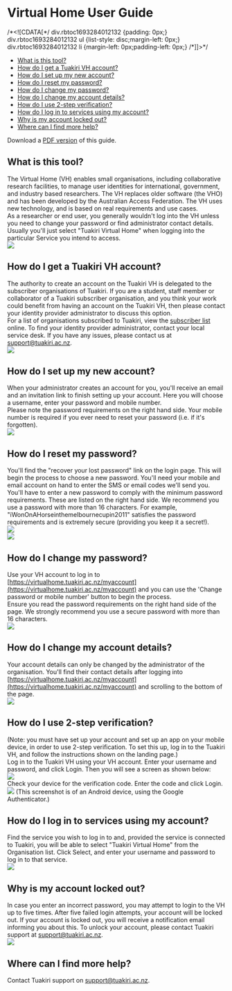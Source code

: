 # Virtual Home User Guide

/\*<!\[CDATA\[\*/ div.rbtoc1693284012132 {padding: 0px;} div.rbtoc1693284012132 ul {list-style: disc;margin-left: 0px;} div.rbtoc1693284012132 li {margin-left: 0px;padding-left: 0px;} /\*\]\]>\*/

*   [What is this tool?](#VirtualHomeUserGuide-Whatisthistool?)
*   [How do I get a Tuakiri VH account?](#VirtualHomeUserGuide-HowdoIgetaTuakiriVHaccount?)
*   [How do I set up my new account?](#VirtualHomeUserGuide-HowdoIsetupmynewaccount?)
*   [How do I reset my password?](#VirtualHomeUserGuide-HowdoIresetmypassword?)
*   [How do I change my password?](#VirtualHomeUserGuide-HowdoIchangemypassword?)
*   [How do I change my account details?](#VirtualHomeUserGuide-HowdoIchangemyaccountdetails?)
*   [How do I use 2-step verification?](#VirtualHomeUserGuide-HowdoIuse2-stepverification?)
*   [How do I log in to services using my account?](#VirtualHomeUserGuide-HowdoIlogintoservicesusingmyaccount?)
*   [Why is my account locked out?](#VirtualHomeUserGuide-Whyismyaccountlockedout?)
*   [Where can I find more help?](#VirtualHomeUserGuide-WherecanIfindmorehelp?)

Download a [PDF version](https://reannz.atlassian.net/wiki/download/attachments/3815538773/VH%20User%20Guide%20v3.pdf?version=1&modificationDate=1412247787000&cacheVersion=1&api=v2) of this guide.

## What is this tool?

The Virtual Home (VH) enables small organisations, including collaborative research facilities, to manage user identities for international, government, and industry based researchers. The VH replaces older software (the VHO) and has been developed by the Australian Access Federation. The VH uses new technology, and is based on real requirements and use cases.  
As a researcher or end user, you generally wouldn't log into the VH unless you need to change your password or find administrator contact details. Usually you'll just select "Tuakiri Virtual Home" when logging into the particular Service you intend to access.  
![](https://reannz.atlassian.net/wiki/download/attachments/3815538773/worddav4f6d8952888bf3536aa2ef60f3d6d015.png?api=v2)

## How do I get a Tuakiri VH account?

The authority to create an account on the Tuakiri VH is delegated to the subscriber organisations of Tuakiri. If you are a student, staff member or collaborator of a Tuakiri subscriber organisation, and you think your work could benefit from having an account on the Tuakiri VH, then please contact your identity provider administrator to discuss this option.  
For a list of organisations subscribed to Tuakiri, view the [subscriber list](https://reannz.atlassian.net/wiki/spaces/Tuakiri/pages/3815539864/Subscriber+List) online. To find your identity provider administrator, contact your local service desk. If you have any issues, please contact us at [support@tuakiri.ac.nz](mailto:support@tuakiri.ac.nz).  
![](https://reannz.atlassian.net/wiki/download/attachments/3815538773/worddav34a6f956f393915b2b73e0e18e2356ab.png?api=v2)

## How do I set up my new account?

When your administrator creates an account for you, you'll receive an email and an invitation link to finish setting up your account. Here you will choose a username, enter your password and mobile number.  
Please note the password requirements on the right hand side. Your mobile number is required if you ever need to reset your password (i.e. if it's forgotten).  
![](https://reannz.atlassian.net/wiki/download/attachments/3815538773/worddavc3b9b3d16d10fb431016817927d1cf89.png?api=v2)

## How do I reset my password?

You'll find the "recover your lost password" link on the login page. This will begin the process to choose a new password. You'll need your mobile and email account on hand to enter the SMS or email codes we'll send you.  
You'll have to enter a new password to comply with the minimum password requirements. These are listed on the right hand side. We recommend you use a password with more than 16 characters. For example, "iWonOnAHorseinthemelbournecupin2011" satisfies the password requirements and is extremely secure (providing you keep it a secret!).  
![](https://reannz.atlassian.net/wiki/download/attachments/3815538773/worddav4b22a9290f8deceaf914f66c9889b54c.png?api=v2)  
![](https://reannz.atlassian.net/wiki/download/attachments/3815538773/worddav5113787a5390ec918a94773743b4cf65.png?api=v2)

## How do I change my password?

Use your VH account to log in to [https://virtualhome.tuakiri.ac.nz/myaccount](https://virtualhome.tuakiri.ac.nz/myaccount) and you can use the 'Change password or mobile number' button to begin the process.  
Ensure you read the password requirements on the right hand side of the page. We strongly recommend you use a secure password with more than 16 characters.  
![](https://reannz.atlassian.net/wiki/download/attachments/3815538773/worddav193a00238ed9fc2c2dca3102ab29e6ae.png?api=v2)

## How do I change my account details?

Your account details can only be changed by the administrator of the organisation. You'll find their contact details after logging into [https://virtualhome.tuakiri.ac.nz/myaccount](https://virtualhome.tuakiri.ac.nz/myaccount) and scrolling to the bottom of the page.  
![](https://reannz.atlassian.net/wiki/download/attachments/3815538773/worddavcdd41bb722458bdbb7e6af681a415ca1.png?api=v2)

## How do I use 2-step verification?

(Note: you must have set up your account and set up an app on your mobile device, in order to use 2-step verification. To set this up, log in to the Tuakiri VH, and follow the instructions shown on the landing page.)  
Log in to the Tuakiri VH using your VH account. Enter your username and password, and click Login. Then you will see a screen as shown below:  
![](https://reannz.atlassian.net/wiki/download/attachments/3815538773/worddavb6ab82b47396ce867c3a694d834e5a44.png?api=v2)  
Check your device for the verification code. Enter the code and click Login.  
![](https://reannz.atlassian.net/wiki/download/attachments/3815538773/worddav149fc7d81874d83abb1254564a8e5a6c.png?api=v2) (This screenshot is of an Android device, using the Google Authenticator.)  
  

## How do I log in to services using my account?

Find the service you wish to log in to and, provided the service is connected to Tuakiri, you will be able to select "Tuakiri Virtual Home" from the Organisation list. Click Select, and enter your username and password to log in to that service.  
![](https://reannz.atlassian.net/wiki/download/attachments/3815538773/worddavfe203f03761856028229100ffc69b39f.png?api=v2)

## Why is my account locked out?

In case you enter an incorrect password, you may attempt to login to the VH up to five times. After five failed login attempts, your account will be locked out. If your account is locked out, you will receive a notification email informing you about this. To unlock your account, please contact Tuakiri support at [support@tuakiri.ac.nz](mailto:support@tuakiri.ac.nz).  
![](https://reannz.atlassian.net/wiki/download/attachments/3815538773/worddav88902501d37e95babd648b11fcbef808.png?api=v2)

## Where can I find more help?

Contact Tuakiri support on [support@tuakiri.ac.nz](mailto:support@tuakiri.ac.nz.).